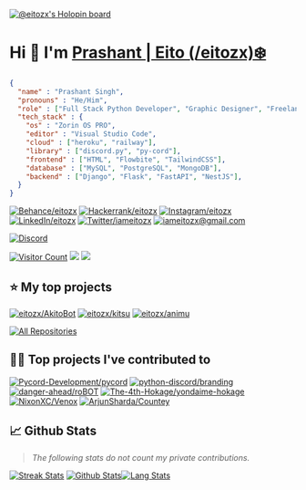 [![@eitozx's Holopin board](https://holopin.me/eitozx)](https://holopin.io/@eitozx)


# Hi 👋 I'm [Prashant | Eito (/eitozx)❄️](https://eitozx.github.io)

```json
{
  "name" : "Prashant Singh",
  "pronouns" : "He/Him",
  "role" : ["Full Stack Python Developer", "Graphic Designer", "Freelancer", "B.Tech Student"],
  "tech_stack" : {
    "os" : "Zorin OS PRO",
    "editor" : "Visual Studio Code",
    "cloud" : ["heroku", "railway"],
    "library" : ["discord.py", "py-cord"],
    "frontend" : ["HTML", "Flowbite", "TailwindCSS"],
    "database" : ["MySQL", "PostgreSQL", "MongoDB"],
    "backend" : ["Django", "Flask", "FastAPI", "NestJS"],
  }
}
```

[![Behance/eitozx](https://img.shields.io/badge/-Behance-blue?style=for-the-badge&logo=behance&logoColor=white
)](https://www.behance.net/eitozx)
[![Hackerrank/eitozx](https://img.shields.io/badge/-Hackerrank-2EC866?style=for-the-badge&logo=HackerRank&logoColor=white
)](https://www.hackerrank.com/eitozx)
[![Instagram/eitozx](https://img.shields.io/badge/Instagram-E4405F?style=for-the-badge&logo=instagram&logoColor=white
)](https://instagram.com/eitozx)
[![LinkedIn/eitozx](https://img.shields.io/badge/LinkedIn-0077B5?style=for-the-badge&logo=linkedin&logoColor=white
)](https://www.linkedin.com/in/eitozx/)
[![Twitter/iameitozx](https://img.shields.io/badge/Twitter-1DA1F2?style=for-the-badge&logo=twitter&logoColor=white
)](https://twitter.com/iameitozx)
[![iameitozx@gmail.com](https://img.shields.io/badge/Gmail-D14836?style=for-the-badge&logo=gmail&logoColor=white
)](mailto:iameitozx@gmail.com)
<!-- [![Website](https://img.shields.io/badge/website-000000?style=for-the-badge&logo=About.me&logoColor=white)](https://eitozx.github.io) -->
[![Discord](https://discord.c99.nl/widget/theme-3/981649911151992832.png)](https://discord.com/users/981649911151992832)

[![Visitor Count](https://visitor-badge-reloaded.herokuapp.com/badge?page_id=eitozx&style=for-the-badge&color=7c007c&lcolor=640464&logo=AngelList&logoColor=white)](https://github.com/eitozx)
[![](https://custom-icon-badges.herokuapp.com/github/followers/eitozx?color=236ad3&labelColor=1155ba&style=for-the-badge&logo=person-add&label=Follow&logoColor=white%22/%3E%3C/a%3E%20%3Ca%20href=%22https://github.com/giingu)](https://github.com/eitozx?tab=followers)
[![](https://custom-icon-badges.herokuapp.com/badge/dynamic/json?logo=star&host=formatted-dynamic-badges.herokuapp.com&formatter=metric&style=for-the-badge&color=55960c&labelColor=488207&label=stars&query=%24.stars&url=https%3A%2F%2Fapi.github-star-counter.workers.dev%2Fuser%2Feitozx)](https://github.com/eitozx?tab=repositories&sort=stargazers)

## ⭐ My top projects

[![eitozx/AkitoBot](https://denvercoder1-github-readme-stats.vercel.app/api/pin/?username=eitozx&repo=AkitoBot&theme=react)](https://github.com/eitozx/AkitoBot)
[![eitozx/kitsu](https://denvercoder1-github-readme-stats.vercel.app/api/pin/?username=eitozx&repo=kitsu&theme=react)](https://github.com/eitozx/kitsu)
[![eitozx/animu](https://denvercoder1-github-readme-stats.vercel.app/api/pin/?username=eitozx&repo=animu&theme=react)](https://github.com/eitozx/Animu)

[![All Repositories](https://custom-icon-badges.demolab.com/badge/-All%20Repos-2962FF?style=for-the-badge&logoColor=white&logo=repo)](https://github.com/eitozx?tab=repositories&sort=stargazers)


## 👨‍💻 Top projects I've contributed to

[![Pycord-Development/pycord](https://denvercoder1-github-readme-stats.vercel.app/api/pin/?username=Pycord-Development&repo=pycord&theme=react)](https://github.com/Pycord-Development/pycord)
[![python-discord/branding](https://denvercoder1-github-readme-stats.vercel.app/api/pin/?username=python-discord&repo=branding&theme=react)](https://github.com/python-discord/branding)
[![danger-ahead/roBOT](https://denvercoder1-github-readme-stats.vercel.app/api/pin/?username=danger-ahead&repo=roBOT&theme=react)](https://github.com/danger-ahead/roBOT)
[![The-4th-Hokage/yondaime-hokage](https://denvercoder1-github-readme-stats.vercel.app/api/pin/?username=The-4th-Hokage&repo=yondaime-hokage&theme=react)](https://github.com/The-4th-Hokage/yondaime-hokage/)
[![NixonXC/Venox](https://denvercoder1-github-readme-stats.vercel.app/api/pin/?username=NixonXC&repo=Venox&theme=react)](https://github.com/NixonXC/Venox)
[![ArjunSharda/Countey](https://denvercoder1-github-readme-stats.vercel.app/api/pin/?username=ArjunSharda&repo=Countey&theme=react)](https://github.com/ArjunSharda/Countey)

## 📈 Github Stats
> *The following stats do not count my private contributions.*

[![Streak Stats](http://github-readme-streak-stats.herokuapp.com/?user=eitozx&theme=react&date_format=M%20j%5B%2C%20Y%5D)](https://github.com/eitozx)
[![Github Stats](https://denvercoder1-github-readme-stats.vercel.app/api/?username=eitozx&show_icons=true&include_all_commits=true&count_private=true&theme=react)](https://github.com/eitozx)[![Lang Stats](https://github-readme-stats.vercel.app/api/top-langs/?username=eitozx&langs_count=8&layout=compact&theme=react)](https://github.com/eitozx)
